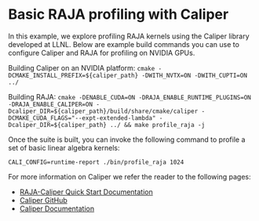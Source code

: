 # Basic RAJA profiling with Caliper

In this example, we explore profiling RAJA kernels using the Caliper library developed at LLNL. 
Below are example build commands you can use to configure Caliper and RAJA for profiling on NVIDIA GPUs.

Building Caliper on an NVIDIA platform:
``cmake -DCMAKE_INSTALL_PREFIX=${caliper_path} -DWITH_NVTX=ON -DWITH_CUPTI=ON ../``

Building RAJA:
``cmake -DENABLE_CUDA=ON -DRAJA_ENABLE_RUNTIME_PLUGINS=ON -DRAJA_ENABLE_CALIPER=ON -Dcaliper_DIR=${caliper_path}/build/share/cmake/caliper -DCMAKE_CUDA_FLAGS="--expt-extended-lambda" -Dcaliper_DIR=${caliper_path} ../ && make profile_raja -j``

Once the suite is built, you can invoke the following command to profile a set of basic linear algebra kernels:

``CALI_CONFIG=runtime-report ./bin/profile_raja 1024``

For more information on Caliper we refer the reader to the following pages:

- [RAJA-Caliper Quick Start Documentation](https://raja.readthedocs.io/en/develop/sphinx/user_guide/profiling_with_caliper.html)
- [Caliper GitHub](https://github.com/LLNL/Caliper)
- [Caliper Documentation](https://software.llnl.gov/Caliper/)